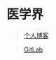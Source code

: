 # 医学界

> [个人博客](https://blog.csdn.net/m0_37965018)


> [GitLab](http://10.0.0.107/yxj/api-boot-parent	 "GitLab")

